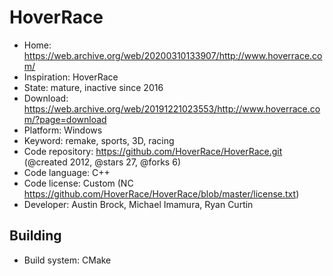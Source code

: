 # HoverRace

- Home: https://web.archive.org/web/20200310133907/http://www.hoverrace.com/
- Inspiration: HoverRace
- State: mature, inactive since 2016
- Download: https://web.archive.org/web/20191221023553/http://www.hoverrace.com/?page=download
- Platform: Windows
- Keyword: remake, sports, 3D, racing
- Code repository: https://github.com/HoverRace/HoverRace.git (@created 2012, @stars 27, @forks 6)
- Code language: C++
- Code license: Custom (NC https://github.com/HoverRace/HoverRace/blob/master/license.txt)
- Developer: Austin Brock, Michael Imamura, Ryan Curtin

## Building

- Build system: CMake
